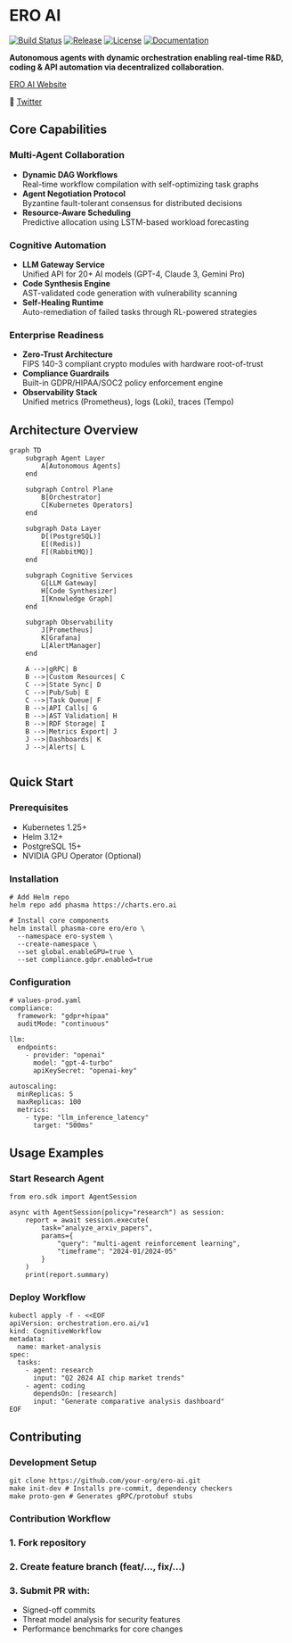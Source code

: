 # ERO AI 

[![Build Status](https://img.shields.io/github/actions/workflow/status/your-org/phasma-ai/ci-cd.yaml?branch=main)](https://github.com/your-org/phasma-ai/actions)
[![Release](https://img.shields.io/github/v/release/your-org/phasma-ai?include_prereleases)](https://github.com/your-org/phasma-ai/releases)
[![License](https://img.shields.io/badge/License-Apache_2.0-blue.svg)](https://opensource.org/licenses/Apache-2.0)
[![Documentation](https://img.shields.io/badge/Docs-phasma.ai-blue)](https://docs.phasma.ai)

**Autonomous agents with dynamic orchestration enabling real-time R&D, coding & API automation via decentralized collaboration.**

[ERO AI Website](https://eroaiagent.com/)

📢 [Twitter](https://twitter.com/EROAI_EN)  

##  Core Capabilities

### Multi-Agent Collaboration
- **Dynamic DAG Workflows**  
  Real-time workflow compilation with self-optimizing task graphs
- **Agent Negotiation Protocol**  
  Byzantine fault-tolerant consensus for distributed decisions
- **Resource-Aware Scheduling**  
  Predictive allocation using LSTM-based workload forecasting

### Cognitive Automation
- **LLM Gateway Service**  
  Unified API for 20+ AI models (GPT-4, Claude 3, Gemini Pro)
- **Code Synthesis Engine**  
  AST-validated code generation with vulnerability scanning
- **Self-Healing Runtime**  
  Auto-remediation of failed tasks through RL-powered strategies

### Enterprise Readiness
- **Zero-Trust Architecture**  
  FIPS 140-3 compliant crypto modules with hardware root-of-trust
- **Compliance Guardrails**  
  Built-in GDPR/HIPAA/SOC2 policy enforcement engine
- **Observability Stack**  
  Unified metrics (Prometheus), logs (Loki), traces (Tempo)

##  Architecture Overview

```mermaid
graph TD
    subgraph Agent Layer
        A[Autonomous Agents]
    end

    subgraph Control Plane
        B[Orchestrator]
        C[Kubernetes Operators]
    end

    subgraph Data Layer
        D[(PostgreSQL)]
        E[(Redis)]
        F[(RabbitMQ)]
    end

    subgraph Cognitive Services
        G[LLM Gateway]
        H[Code Synthesizer]
        I[Knowledge Graph]
    end

    subgraph Observability
        J[Prometheus]
        K[Grafana]
        L[AlertManager]
    end

    A -->|gRPC| B
    B -->|Custom Resources| C
    C -->|State Sync| D
    C -->|Pub/Sub| E
    C -->|Task Queue| F
    B -->|API Calls| G
    B -->|AST Validation| H
    B -->|RDF Storage| I
    B -->|Metrics Export| J
    J -->|Dashboards| K
    J -->|Alerts| L
          
```

## Quick Start
### Prerequisites
- Kubernetes 1.25+
- Helm 3.12+
- PostgreSQL 15+
- NVIDIA GPU Operator (Optional)

### Installation
```
# Add Helm repo
helm repo add phasma https://charts.ero.ai

# Install core components
helm install phasma-core ero/ero \
  --namespace ero-system \
  --create-namespace \
  --set global.enableGPU=true \
  --set compliance.gdpr.enabled=true
```

### Configuration
```
# values-prod.yaml
compliance:
  framework: "gdpr+hipaa"
  auditMode: "continuous"

llm:
  endpoints:
    - provider: "openai"
      model: "gpt-4-turbo"
      apiKeySecret: "openai-key"
  
autoscaling:
  minReplicas: 5
  maxReplicas: 100
  metrics:
    - type: "llm_inference_latency"
      target: "500ms"
```

##  Usage Examples
### Start Research Agent
```
from ero.sdk import AgentSession

async with AgentSession(policy="research") as session:
    report = await session.execute(
        task="analyze_arxiv_papers",
        params={
            "query": "multi-agent reinforcement learning",
            "timeframe": "2024-01/2024-05"
        }
    )
    print(report.summary)
```

### Deploy Workflow
```
kubectl apply -f - <<EOF
apiVersion: orchestration.ero.ai/v1
kind: CognitiveWorkflow
metadata:
  name: market-analysis
spec:
  tasks:
    - agent: research
      input: "Q2 2024 AI chip market trends"
    - agent: coding
      dependsOn: [research]
      input: "Generate comparative analysis dashboard"
EOF
```

## Contributing
### Development Setup
```
git clone https://github.com/your-org/ero-ai.git
make init-dev # Installs pre-commit, dependency checkers
make proto-gen # Generates gRPC/protobuf stubs
```

### Contribution Workflow

### 1. Fork repository
### 2. Create feature branch (feat/..., fix/...)
### 3. Submit PR with:
- Signed-off commits
- Threat model analysis for security features
- Performance benchmarks for core changes
